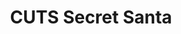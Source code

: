 ---
title: "CUTS Secret Santa"
showdate: 2019-12-16
clip_id: "tUA5XlCFcCg"
location: "Tap Social Movement, Curtis Industrial Estate, OX2 0LX"
booking_link:
fb_link: 
vote_link: https://cuts.typeform.com/to/WQMX7G
---